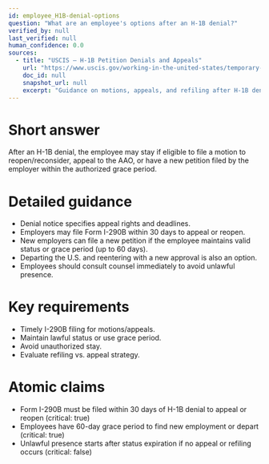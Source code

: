 ```yaml
---
id: employee_H1B-denial-options
question: "What are an employee's options after an H-1B denial?"
verified_by: null
last_verified: null
human_confidence: 0.0
sources:
  - title: "USCIS – H-1B Petition Denials and Appeals"
    url: "https://www.uscis.gov/working-in-the-united-states/temporary-workers/h-1b-specialty-occupations"
    doc_id: null
    snapshot_url: null
    excerpt: "Guidance on motions, appeals, and refiling after H-1B denial under 8 CFR §103.5."
---
```


# Short answer
After an H-1B denial, the employee may stay if eligible to file a motion to reopen/reconsider, appeal to the AAO, or have a new petition filed by the employer within the authorized grace period.

# Detailed guidance
- Denial notice specifies appeal rights and deadlines.  
- Employers may file Form I-290B within 30 days to appeal or reopen.  
- New employers can file a new petition if the employee maintains valid status or grace period (up to 60 days).  
- Departing the U.S. and reentering with a new approval is also an option.  
- Employees should consult counsel immediately to avoid unlawful presence.  

# Key requirements
- Timely I-290B filing for motions/appeals.  
- Maintain lawful status or use grace period.  
- Avoid unauthorized stay.  
- Evaluate refiling vs. appeal strategy.  

# Atomic claims
- Form I-290B must be filed within 30 days of H-1B denial to appeal or reopen (critical: true)
- Employees have 60-day grace period to find new employment or depart (critical: true)
- Unlawful presence starts after status expiration if no appeal or refiling occurs (critical: false)

